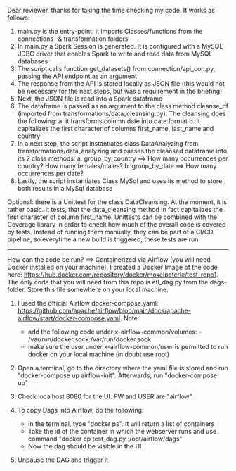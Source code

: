 Dear reviewer,
thanks for taking the time checking my code. It works as follows:
1. main.py is the entry-point. it imports Classes/functions from the connections- & transformation folders 
2. In main.py a Spark Session is generated. It is configured with a MySQL JDBC driver that enables Spark to write and read data from MySQL databases
3. The script calls function get_datasets() from connection/api_con.py, passing the API endpoint as an argument
4. The response from the API is stored locally as JSON file (this would not be necessary for the next steps, but was a requirement in the briefing)
5. Next, the JSON file is read into a Spark dataframe
6. The dataframe is passed as an argument to the class method cleanse_df (imported from transformations/data_cleansing.py). The cleansing does the following:
    a. it transforms column date into date format
    b. it capitalizes the first character of columns first_name, last_name and country
7. In a next step, the script instantiates class DataAnalyzing from transformations/data_analyzing and passes the cleansed dataframe into its 2 class methods:
    a. group_by_country ==> How many occurrences per country? How many females/males?
    b. group_by_date ==> How many occurrences per date?
8. Lastly, the script instantiates Class MySql and uses its method to store both results in a MySql database

Optional: there is a Unittest for the class DataCleansing. At the moment, it is rather basic. It tests, that the data_cleansing method 
          in fact capitalizes the first character of column first_name. Unittests can be combined with the Coverage library in order to check how much
          of the overall code is covered by tests. Instead of running them manually, they can be part of a CI/CD pipeline, so everytime a new build is triggered, these           tests are run
          
------------------------------------------------------------------------------------------------------------------------------------------------------------

How can the code be run? ==> Containerized via Airflow (you will need Docker installed on your machine).
I created a Docker Image of the code here: https://hub.docker.com/repository/docker/moxelpeterle/test_repo1.
The only code that you will need from this repo is etl_dag.py from the dags-folder. Store this file somewhere on your local machine.

1. I used the official Airflow docker-compose.yaml: https://github.com/apache/airflow/blob/main/docs/apache-airflow/start/docker-compose.yaml.
Note: 
    - add the following code under x-airflow-common/volumes: - /var/run/docker.sock:/var/run/docker.sock
    - make sure the user under x-airflow-common/user is permitted to run docker on your local machine (in doubt use root)

2. Open a terminal, go to the directory where the yaml file is stored and run "docker-compose up airflow-init". Afterwards, run "docker-compose up"
3. Check localhost 8080 for the UI. PW and USER are "airflow"
4. To copy Dags into Airflow, do the following:
    - in the terminal, type "docker ps". It will return a list of containers 
    - Take the id of the container in which the webserver runs and use command "docker cp test_dag.py <container-id>:/opt/airflow/dags" 
    - Now the dag should be visible in the UI
5. Unpause the DAG and trigger it
 

